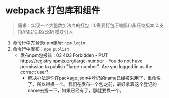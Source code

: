 #  webpack 打包库和组件
> 需求：实现一个大整数加法库的打包：1.需要打包压缩版和非压缩版本 2.支持AMD/CJS/ESM 模块引入

1. 命令行中先登录npm账号: `npm login`
2. 命令行中发布：`npm publish`
    * 发布npm包报错：03 403 Forbidden - PUT https://registry.npmjs.org/large-number - You do not have permission to publish "large-number". Are you logged in as the correct user?
        * 解决办法是你在package.json中登记的name已经被采用了，重命名了，所以得换一个。我们在发布一个包之前，最好拿着这个登记的name去搜一下，如果已经有了，那就要换一个。